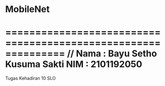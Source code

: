 # MobileNet
============================================================== //
Nama : Bayu Setho Kusuma Sakti
NIM  : 2101192050
==============================================================
Tugas Kehadiran 10 SLO
